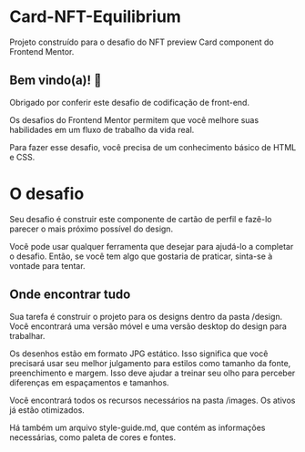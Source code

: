 # Card-NFT-Equilibrium
Projeto construído para o desafio do NFT preview Card component do Frontend Mentor.


## Bem vindo(a)! 👋
Obrigado por conferir este desafio de codificação de front-end.

Os desafios do Frontend Mentor permitem que você melhore suas habilidades em um fluxo de trabalho da vida real.

Para fazer esse desafio, você precisa de um conhecimento básico de HTML e CSS.

# O desafio
Seu desafio é construir este componente de cartão de perfil e fazê-lo parecer o mais próximo possível do design.

Você pode usar qualquer ferramenta que desejar para ajudá-lo a completar o desafio. Então, se você tem algo que gostaria de 
praticar, sinta-se à vontade para tentar.

## Onde encontrar tudo
Sua tarefa é construir o projeto para os designs dentro da pasta /design. Você encontrará uma versão móvel e uma versão desktop do design para trabalhar.

Os desenhos estão em formato JPG estático. Isso significa que você precisará usar seu melhor julgamento para estilos como tamanho da fonte, preenchimento e margem. Isso deve ajudar a treinar seu olho para perceber diferenças em espaçamentos e tamanhos.

Você encontrará todos os recursos necessários na pasta /images. Os ativos já estão otimizados.

Há também um arquivo style-guide.md, que contém as informações necessárias, como paleta de cores e fontes.
